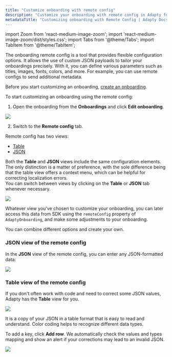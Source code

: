 ```yaml
---
title: "Customize onboarding with remote config"
description: "Customize your onboarding with remote config in Adapty for better targeting."
metadataTitle: "Customizing onboarding with Remote Config | Adapty Docs"
---
```


import Zoom from 'react-medium-image-zoom';
import 'react-medium-image-zoom/dist/styles.css';
import Tabs from '@theme/Tabs';
import TabItem from '@theme/TabItem';

The onboarding remote config is a tool that provides flexible configuration options. It allows the use of custom JSON payloads to tailor your onboardings precisely. With it, you can define various parameters such as titles, images, fonts, colors, and more. For example, you can use remote configs to send additional metadata.

Before you start customizing an onboarding, [create an onboarding](create-onboarding.md).

To start customizing an onboarding using the remote config:

1. Open the onboarding from the **Onboardings** and click **Edit onboarding**.

<Zoom>
  <img src={require('./img/customize-onboarding-remote-config1.webp').default}
  style={{
    border: '1px solid #727272', /* border width and color */
    width: '700px', /* image width */
    display: 'block', /* for alignment */
    margin: '0 auto' /* center alignment */
  }}
/>
</Zoom>


2. Switch to the **Remote config** tab.

Remote config has two views:

- [Table](customize-paywall-with-remote-config#table-view-of-the-remote-config)
- [JSON](customize-paywall-with-remote-config#json-view-of-the-remote-config)

Both the **Table** and **JSON** views include the same configuration elements. The only distinction is a matter of preference, with the sole difference being that the table view offers a context menu, which can be helpful for correcting localization errors.  
You can switch between views by clicking on the **Table** or **JSON** tab whenever necessary.

<Zoom>
  <img src={require('./img/customize-onboarding-remote-config2.webp').default}
  style={{
    border: '1px solid #727272', /* border width and color */
    width: '700px', /* image width */
    display: 'block', /* for alignment */
    margin: '0 auto' /* center alignment */
  }}
/>
</Zoom>


Whatever view you've chosen to customize your onboarding, you can later access this data from SDK using the `remoteConfig` property of `AdaptyOnboarding`, and make some adjustments to your onboarding. 

You can combine different options and create your own. 

### JSON view of the remote config

In the **JSON** view of the remote config, you can enter any JSON-formatted data:


<Zoom>
  <img src={require('./img/customize-onboarding-remote-config3.webp').default}
  style={{
    border: '1px solid #727272', /* border width and color */
    width: '700px', /* image width */
    display: 'block', /* for alignment */
    margin: '0 auto' /* center alignment */
  }}
/>
</Zoom>


### Table view of the remote config

If you don't often work with code and need to correct some JSON values, Adapty has the **Table** view for you.


<Zoom>
  <img src={require('./img/customize-onboarding-remote-config4.webp').default}
  style={{
    border: '1px solid #727272', /* border width and color */
    width: '700px', /* image width */
    display: 'block', /* for alignment */
    margin: '0 auto' /* center alignment */
  }}
/>
</Zoom>


It is a copy of your JSON in a table format that is easy to read and understand. Color coding helps to recognize different data types.

To add a key, click **Add row**. We automatically check the values and types mapping and show an alert if your corrections may lead to an invalid JSON.


<Zoom>
  <img src={require('./img/customize-onboarding-remote-config5.webp').default}
  style={{
    border: '1px solid #727272', /* border width and color */
    width: '700px', /* image width */
    display: 'block', /* for alignment */
    margin: '0 auto' /* center alignment */
  }}
/>
</Zoom>

